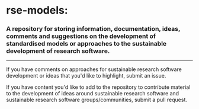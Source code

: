 # rse-models: 
### A repository for storing information, documentation, ideas, comments and suggestions on the development of standardised models or approaches to the sustainable development of research software.

---

If you have comments on approaches for sustainable research software development or ideas that you'd like to highlight, submit an issue.

If you have content you'd like to add to the repository to contribute material to the development of ideas around sustainable research software and sustainable research software groups/communities, submit a pull request.
